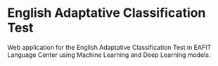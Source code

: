# English Adaptative Classification Test

Web application for the English Adaptative Classification Test in EAFIT Language Center using Machine Learning and Deep Learning models.
